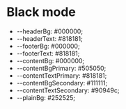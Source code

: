 # Black mode

- --headerBg: #000000;
- --headerText: #818181;
- --footerBg: #000000;
- --footerText: #818181;
- --contentBg: #000000;
- --contentBgPrimary: #505050;
- --contentTextPrimary: #818181;
- --contentBgSecondary: #111111;
- --contentTextSecondary: #90949c;
- --plainBg: #252525;
